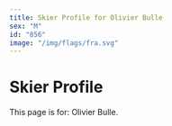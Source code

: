 ```yaml
---
title: Skier Profile for Olivier Bulle
sex: "M"
id: "856"
image: "/img/flags/fra.svg" 
---
```


# Skier Profile

This page is for: Olivier Bulle.
    